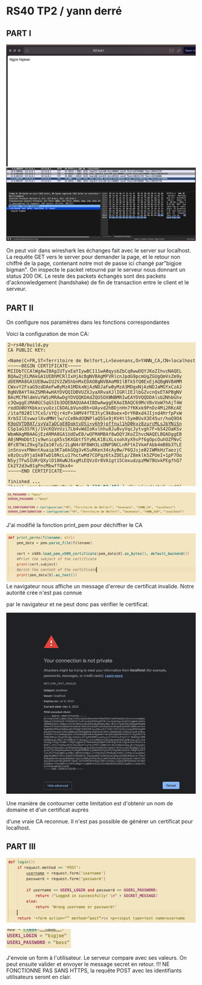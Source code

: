 # RS40 TP2 / yann derré
## PART I

![](asset/image1.png)
![](asset/image2.png)

On peut voir dans wireshark les échanges fait avec le server sur
localhost. La requête GET vers le server pour demander la page, et le
retour non chiffré de la page, contenant notre mot de passe ici changé
par"bigjoe bigman". On inspecte le packet retourné par le serveur nous
donnant un status 200 OK. Le reste des packets échangés sont des
packets d'acknowledgement (handshake) de fin de transaction entre le
client et le serveur.
## PART II

 On configure nos paramètres dans les fonctions correspondantes

 Voici la configuration de mon CA:

![](asset/image3.png)

![](asset/image4.png)

 J'ai modifié la fonction print_pem pour déchiffrer le CA

![](asset/image5.png)
 Le navigateur nous affiche un message d'erreur de certificat invalide.
 Notre autorité crée n'est pas connue

 par le navigateur et ne peut donc pas vérifier le certificat.

 ![](asset/image6.png)

 Une manière de contourner cette limitation est d'obtenir un nom de
 domaine et d'un certificat auprès

 d'une vraie CA reconnue. Il n'est pas possible de générer un
 certificat pour localhost.
## PART III

![](asset/image7.png)

![](asset/image8.png)

 J'envoie un form à l'utilisateur. Le serveur compare avec ses valeurs.
 On peut ensuite valider et envoyer le message secret en retour. !!! NE
 FONCTIONNE PAS SANS HTTPS, la requête POST avec les identifiants
 utilisateurs seront en clair.

